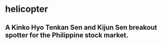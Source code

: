 # helicopter

## A Kinko Hyo Tenkan Sen and Kijun Sen breakout spotter for the Philippine stock market.